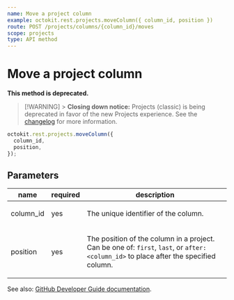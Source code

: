 ```yaml
---
name: Move a project column
example: octokit.rest.projects.moveColumn({ column_id, position })
route: POST /projects/columns/{column_id}/moves
scope: projects
type: API method
---
```


# Move a project column

**This method is deprecated.**

> [!WARNING] > **Closing down notice:** Projects (classic) is being deprecated in favor of the new Projects experience.
> See the [changelog](https://github.blog/changelog/2024-05-23-sunset-notice-projects-classic/) for more information.

```js
octokit.rest.projects.moveColumn({
  column_id,
  position,
});
```

## Parameters

<table>
  <thead>
    <tr>
      <th>name</th>
      <th>required</th>
      <th>description</th>
    </tr>
  </thead>
  <tbody>
    <tr><td>column_id</td><td>yes</td><td>

The unique identifier of the column.

</td></tr>
<tr><td>position</td><td>yes</td><td>

The position of the column in a project. Can be one of: `first`, `last`, or `after:<column_id>` to place after the specified column.

</td></tr>
  </tbody>
</table>

See also: [GitHub Developer Guide documentation](https://docs.github.com/rest/projects/columns#move-a-project-column).
